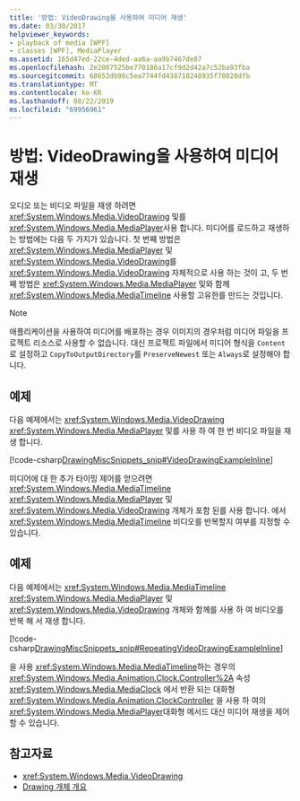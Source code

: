 ```yaml
---
title: '방법: VideoDrawing을 사용하여 미디어 재생'
ms.date: 03/30/2017
helpviewer_keywords:
- playback of media [WPF]
- classes [WPF], MediaPlayer
ms.assetid: 165d47ed-22ce-4ded-aa6a-aa9b7467de87
ms.openlocfilehash: 2e2007525be770186a17cf9d2d42a7c52ba93fba
ms.sourcegitcommit: 68653db98c5ea7744fd438710248935f70020dfb
ms.translationtype: MT
ms.contentlocale: ko-KR
ms.lasthandoff: 08/22/2019
ms.locfileid: "69956961"
---
```

# <a name="how-to-play-media-using-a-videodrawing"></a>방법: VideoDrawing을 사용하여 미디어 재생
오디오 또는 비디오 파일을 재생 하려면 <xref:System.Windows.Media.VideoDrawing> 및를 <xref:System.Windows.Media.MediaPlayer>사용 합니다. 미디어를 로드하고 재생하는 방법에는 다음 두 가지가 있습니다. 첫 번째 방법은 <xref:System.Windows.Media.MediaPlayer> 및 <xref:System.Windows.Media.VideoDrawing>를 <xref:System.Windows.Media.VideoDrawing> 자체적으로 사용 하는 것이 고, 두 번째 방법은 <xref:System.Windows.Media.MediaPlayer> 및와 함께 <xref:System.Windows.Media.MediaTimeline> 사용할 고유한를 만드는 것입니다.  
  
> [!NOTE]
> 애플리케이션을 사용하여 미디어를 배포하는 경우 이미지의 경우처럼 미디어 파일을 프로젝트 리소스로 사용할 수 없습니다. 대신 프로젝트 파일에서 미디어 형식을 `Content`로 설정하고 `CopyToOutputDirectory`를 `PreserveNewest` 또는 `Always`로 설정해야 합니다.  
  
## <a name="example"></a>예제  
 다음 예제에서는 <xref:System.Windows.Media.VideoDrawing> <xref:System.Windows.Media.MediaPlayer> 및를 사용 하 여 한 번 비디오 파일을 재생 합니다.  
  
 [!code-csharp[DrawingMiscSnippets_snip#VideoDrawingExampleInline](~/samples/snippets/csharp/VS_Snippets_Wpf/DrawingMiscSnippets_snip/CSharp/VideoDrawingExample.cs#videodrawingexampleinline)]  
  
 미디어에 대 한 추가 타이밍 제어를 얻으려면 <xref:System.Windows.Media.MediaTimeline> <xref:System.Windows.Media.MediaPlayer> 및 <xref:System.Windows.Media.VideoDrawing> 개체가 포함 된를 사용 합니다. 에서 <xref:System.Windows.Media.MediaTimeline> 비디오를 반복할지 여부를 지정할 수 있습니다.  
  
## <a name="example"></a>예제  
 다음 예제에서는 <xref:System.Windows.Media.MediaTimeline> <xref:System.Windows.Media.MediaPlayer> 및 <xref:System.Windows.Media.VideoDrawing> 개체와 함께를 사용 하 여 비디오를 반복 해 서 재생 합니다.  
  
 [!code-csharp[DrawingMiscSnippets_snip#RepeatingVideoDrawingExampleInline](~/samples/snippets/csharp/VS_Snippets_Wpf/DrawingMiscSnippets_snip/CSharp/VideoDrawingExample.cs#repeatingvideodrawingexampleinline)]  
  
 을 사용 <xref:System.Windows.Media.MediaTimeline>하는 경우의 <xref:System.Windows.Media.Animation.Clock.Controller%2A> 속성 <xref:System.Windows.Media.MediaClock> 에서 반환 되는 대화형 <xref:System.Windows.Media.Animation.ClockController> 을 사용 하 여의 <xref:System.Windows.Media.MediaPlayer>대화형 메서드 대신 미디어 재생을 제어할 수 있습니다.  
  
## <a name="see-also"></a>참고자료

- <xref:System.Windows.Media.VideoDrawing>
- [Drawing 개체 개요](drawing-objects-overview.md)
